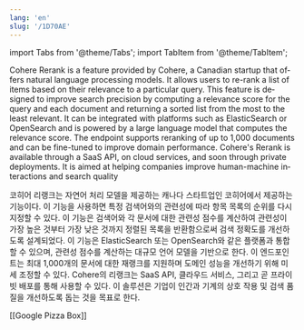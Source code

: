 ```yaml
---
lang: 'en'
slug: '/1D70AE'
---
```


import Tabs from '@theme/Tabs';
import TabItem from '@theme/TabItem';

<Tabs groupId='lang' queryString>
<TabItem value='en' label='English 🇺🇸' lang='en-US' default>
<div lang='en-US'>

Cohere Rerank is a feature provided by Cohere, a Canadian startup that offers natural language processing models. It allows users to re-rank a list of items based on their relevance to a particular query. This feature is designed to improve search precision by computing a relevance score for the query and each document and returning a sorted list from the most to the least relevant. It can be integrated with platforms such as ElasticSearch or OpenSearch and is powered by a large language model that computes the relevance score. The endpoint supports reranking of up to 1,000 documents and can be fine-tuned to improve domain performance. Cohere's Rerank is available through a SaaS API, on cloud services, and soon through private deployments. It is aimed at helping companies improve human-machine interactions and search quality

</div>
</TabItem>
<TabItem value='ko' label='한국어 🇰🇷' lang='ko-KR'>
<div lang='ko-KR'>

코히어 리랭크는 자연어 처리 모델을 제공하는 캐나다 스타트업인 코히어에서 제공하는 기능이다.
이 기능을 사용하면 특정 검색어와의 관련성에 따라 항목 목록의 순위를 다시 지정할 수 있다.
이 기능은 검색어와 각 문서에 대한 관련성 점수를 계산하여 관련성이 가장 높은 것부터 가장 낮은 것까지 정렬된 목록을 반환함으로써 검색 정확도를 개선하도록 설계되었다.
이 기능은 ElasticSearch 또는 OpenSearch와 같은 플랫폼과 통합할 수 있으며, 관련성 점수를 계산하는 대규모 언어 모델을 기반으로 한다.
이 엔드포인트는 최대 1,000개의 문서에 대한 재랭크를 지원하며 도메인 성능을 개선하기 위해 미세 조정할 수 있다.
Cohere의 리랭크는 SaaS API, 클라우드 서비스, 그리고 곧 프라이빗 배포를 통해 사용할 수 있다.
이 솔루션은 기업이 인간과 기계의 상호 작용 및 검색 품질을 개선하도록 돕는 것을 목표로 한다.

</div>
</TabItem>
</Tabs>

[[Google Pizza Box]]
